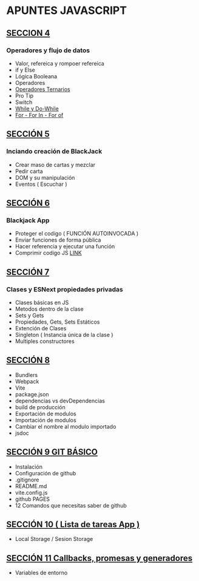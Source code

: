 # APUNTES JAVASCRIPT

## [ SECCION 4 ]( ./seccion4 ) 
### Operadores y flujo de datos
* Valor, refereica y rompoer refereica
* if y Else
* Lógica Booleana
* Operadores
* [Operadores Ternarios](seccion4/operador-ternario.js)
* Pro Tip
* Switch
* [While y Do-While](./seccion4/while.js)
* [For - For In - For of](./seccion4/ciclos.js)

## [ SECCIÓN 5]( ./seccion5/ )
### Inciando creación de BlackJack
* Crear maso de cartas y mezclar
* Pedir carta
* DOM y su manipulación
* Eventos ( Escuchar )


## [ SECCIÓN 6 ]( ./seccion6/ )
### Blackjack App 
* Proteger el codigo ( FUNCIÓN AUTOINVOCADA )
* Enviar funciones de forma pública
* Hacer referencia y ejecutar una función
* Comprimir codigo JS [ LINK ]( https://www.toptal.com/developers/javascript-minifier )

## [ SECCIÓN 7 ]( ./seccion7/ )
### Clases y ESNext propiedades privadas
* Clases básicas en JS
* Metodos dentro de la clase
* Sets y Gets
* Propiedades, Gets, Sets Estáticos
* Extención de Clases
* Singleton ( Instancia única de la clase )
* Multiples constructores

## [ SECCIÓN 8 ]( ./seccion8/ )
* Bundlers
* Webpack
* Vite
* package.json
* dependencias vs devDependencias
* build de producción
* Exportación de modulos
* Importación de modulos
* Cambiar el nombre al modulo importado
* jsdoc 

## [ SECCIÓN 9 GIT BÁSICO ]( ./seccion9/ )
* Instalación
* Configuración de github
* .gitignore
* README.md
* vite.config.js
* github PAGES
* 12 Comandos que necesitas saber de github

## [ SECCIÓN 10 ( Lista de tareas App ) ]( ./seccion10/ )
* Local Storage / Sesion Storage

## [ SECCIÓN 11 Callbacks, promesas y generadores ]( ./seccion11/ )
* Variables de entorno